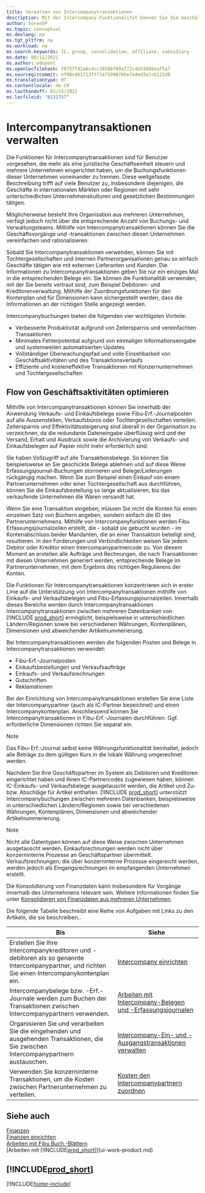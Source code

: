 ```yaml
---
title: Verwalten von Intercompanytransaktionen
description: Mit der Intercompany-Funktionalität können Sie die Geschäftsvorgänge und - transaktionen zwischen Unternehmen innerhalb derselben Organisation vereinfachen.
author: SorenGP
ms.topic: conceptual
ms.devlang: na
ms.tgt_pltfrm: na
ms.workload: na
ms.search.keywords: IC, group, consolidation, affiliate, subsidiary
ms.date: 08/11/2021
ms.author: edupont
ms.openlocfilehash: f0757f42a6c4cc28586f09a772cde53688eaf5a7
ms.sourcegitcommit: ef80c461713fff1a75998766e7a4ed3a7c6121d0
ms.translationtype: HT
ms.contentlocale: de-CH
ms.lasthandoff: 02/15/2022
ms.locfileid: "8131757"
---
```

# <a name="managing-intercompany-transactions"></a>Intercompanytransaktionen verwalten

Die Funktionen für Intercompanytransaktionen sind für Benutzer vorgesehen, die mehr als eine juristische Geschäftseinheit steuern und mehrere Unternehmen eingerichtet haben, um die Buchungsfunktionen dieser Unternehmen voneinander zu trennen. Diese weitgefasste Beschreibung trifft auf viele Benutzer zu, insbesondere diejenigen, die Geschäfte in internationalen Märkten oder Regionen mit sehr unterschiedlichen Unternehmenskulturen und gesetzlichen Bestimmungen tätigen.

Möglicherweise besteht Ihre Organisation aus mehreren Unternehmen, verfügt jedoch nicht über die entsprechende Anzahl von Buchungs- und Verwaltungsteams. Mithilfe von Intercompanytransaktionen können Sie die Geschäftsvorgänge und -transaktionen zwischen diesen Unternehmen vereinfachen und rationalisieren.

Sobald Sie Intercompanytransaktionen verwenden, können Sie mit Tochtergesellschaften und internen Partnerorganisationen genau so einfach Geschäfte tätigen wie mit externen Lieferanten und Kunden. Die Informationen zu Intercompanytransaktionen geben Sie nur ein einziges Mal in die entsprechenden Belege ein. Sie können die Funktionalität verwenden, mit der Sie bereits vertraut sind, zum Beispiel Debitoren- und Kreditorenverwaltung. Mithilfe der Zuordnungsfunktionen für den Kontenplan und für Dimensionen kann sichergestellt werden, dass die Informationen an der richtigen Stelle angezeigt werden.  

Intercompanybuchungen bieten die folgenden vier wichtigsten Vorteile:  

- Verbesserte Produktivität aufgrund von Zeitersparnis und vereinfachten Transaktionen  
- Minimales Fehlerpotential aufgrund von einmaliger Informationseingabe und systemweiten automatisierten Updates  
- Vollständiger Überwachungspfad und volle Einsehbarkeit von Geschäftsaktivitäten und des Transaktionsverlaufs  
- Effiziente und kosteneffektive Transaktionen mit Konzernunternehmen und Tochtergesellschaften  

## <a name="streamlining-the-flow-of-business-activities"></a>Flow von Geschäftsaktivitäten optimieren  

Mithilfe von Intercompanytransaktionen können Sie innerhalb der Anwendung Verkaufs- und Einkaufsbelege sowie Fibu-Erf.-Journalposten auf alle Aussenstellen, Verkaufsbüros oder Tochtergesellschaften verteilen. Zeitersparnis und Effektivitätssteigerung sind überall in der Organisation zu verzeichnen, da die redundante Dateneingabe überflüssig wird und der Versand, Erhalt und Ausdruck sowie die Archivierung von Verkaufs- und Einkaufsbelegen auf Papier nicht mehr erforderlich sind.  

Sie haben Vollzugriff auf alle Transaktionsbelege. So können Sie beispielsweise an Sie geschickte Belege ablehnen und auf diese Weise Erfassungsjournal-Buchungen stornieren und Belege/Lieferungen rückgängig machen. Wenn Sie zum Beispiel einen Einkauf von einem Partnerunternehmen oder einer Tochtergesellschaft aus durchführen, können Sie die Einkaufsbestellung so lange aktualisieren, bis das verkaufende Unternehmen die Waren versandt hat.  

Wenn Sie eine Transaktion eingeben, müssen Sie nicht die Konten für einen einzelnen Satz von Büchern angeben, sondern einfach die ID des Partnerunternehmens. Mithilfe von Intercompanyfunktionen werden Fibu Erfassungsjournalzeilen erstellt, die - sobald sie gebucht wurden - im Kontenabschluss beider Mandanten, die an einer Transaktion beteiligt sind, resultieren. In den Forderungen und Verbindlichkeiten weisen Sie jedem Debitor oder Kreditor einen Intercompanypartnercode zu. Von diesem Moment an erstellen alle Aufträge und Rechnungen, die nach Transaktionen mit diesen Unternehmen generiert werden, entsprechende Belege im Partnerunternehmen, mit dem Ergebnis des richtigen Regulierens der Konten.  

Die Funktionen für Intercompanytransaktionen konzentrieren sich in erster Linie auf die Unterstützung von Intercompanytransaktionen mithilfe von Einkaufs- und Verkaufsbelegen und Fibu-Erfassungsjournalzeilen. Innerhalb dieses Bereichs werden durch Intercompanytransaktionen Intercompanytransaktionen zwischen mehreren Datenbanken von [!INCLUDE [prod_short](includes/prod_short.md)] ermöglicht, beispielsweise in unterschiedlichen Ländern/Regionen sowie bei verschiedenen Währungen, Kontenplänen, Dimensionen und abweichender Artikelnummerierung.  

Bei Intercompanytransaktionen werden die folgenden Posten und Belege in Intercompanytransaktionen verwendet:  

- Fibu-Erf.-Journalposten
- Einkaufsbestellungen und Verkaufsaufträge
- Einkaufs- und Verkaufsrechnungen
- Gutschriften
- Reklamationen

Bei der Einrichtung von Intercompanytransaktionen erstellen Sie eine Liste der Intercompanypartner (auch als IC-Partner bezeichnet) und einen Intercompanykontenplan. Anschliessend können Sie Intercompanytransaktionen in Fibu-Erf.-Journalen durchführen. Ggf. erforderliche Dimensionen richten Sie separat ein.  

> [!NOTE]
> Das Fibu-Erf.-Journal selbst keine Währungsfunktionalität beinhaltet, jedoch alle Beträge zu dem gültigen Kurs in die lokale Währung umgerechnet werden.

Nachdem Sie Ihre Geschäftspartner im System als Debitoren und Kreditoren eingerichtet haben und ihnen IC-Partnercodes zugewiesen haben, können IC-Einkaufs- und Verkaufsbelege ausgetauscht werden, die Artikel und Zu- bzw. Abschläge für Artikel enthalten. [!INCLUDE [prod_short](includes/prod_short.md)] unterstützt Intercompanybuchungen zwischen mehreren Datenbanken, beispielsweise in unterschiedlichen Ländern/Regionen sowie bei verschiedenen Währungen, Kontenplänen, Dimensionen und abweichender Artikelnummerierung.  

> [!NOTE]
> Nicht alle Datentypen können auf diese Weise zwischen Unternehmen ausgetauscht werden. Einkaufsrechnungen werden nicht über konzerninterne Prozesse an Geschäftspartner übermittelt. Verkaufsrechnungen, die über konzerninterne Prozesse eingereicht werden, werden jedoch als Eingangsrechnungen im empfangenden Unternehmen erstellt.

Die Konsolidierung von Finanzdaten kann insbesondere für Vorgänge innerhalb des Unternehmens relevant sein. Weitere Informationen finden Sie unter [Konsolidieren von Finanzdaten aus mehreren Unternehmen](finance-consolidated-company-reporting.md).

Die folgende Tabelle beschreibt eine Reihe von Aufgaben mit Links zu den Artikeln, die sie beschreiben..

|Bis |Siehe|
|---|---|
|Erstellen Sie Ihre Intercompanykreditoren und -debitoren als so genannte Intercompanypartner, und richten Sie einen Intercompanykontenplan ein.|[Intercompany einrichten](intercompany-how-setup.md)|
|Intercompanybelege bzw. -Erf.-Journale werden zum Buchen der Transaktionen zwischen Intercompanypartnern verwenden.|[Arbeiten mit Intercompany-Belegen und -Erfassungsjournalen](intercompany-how-work-documents-journals.md)|
|Organisieren Sie und verarbeiten Sie die eingehenden und ausgehenden Transaktionen, die Sie zwischen Intercompanypartnern austauschen.|[Intercompany-Ein- und -Ausgangstransaktionen verwalten](intercompany-how-manage-intercompany-inbox.md)|
|Verwenden Sie konzerninterne Transaktionen, um die Kosten zwischen Partnerunternehmen zu verteilen.|[Kosten den Intercompanypartnern zuordnen](intercompany-allocate-costs.md)|

## <a name="see-also"></a>Siehe auch

[Finanzen](finance.md)  
[Finanzen einrichten](finance-setup-finance.md)  
[Arbeiten mit Fibu Buch.-Blättern](ui-work-general-journals.md)  
[Arbeiten mit [!INCLUDE[prod_short](includes/prod_short.md)]](ui-work-product.md)

## [!INCLUDE[prod_short](includes/free_trial_md.md)]  


[!INCLUDE[footer-include](includes/footer-banner.md)]
